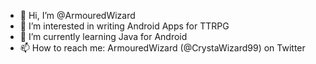 - 👋 Hi, I’m @ArmouredWizard
- 👀 I’m interested in writing Android Apps for TTRPG
- 🌱 I’m currently learning Java for Android
- 📫 How to reach me: ArmouredWizard (@CrystaWizard99) on Twitter

<!---
ArmouredWizard/ArmouredWizard is a ✨ special ✨ repository because its `README.md` (this file) appears on your GitHub profile.
You can click the Preview link to take a look at your changes.
--->
